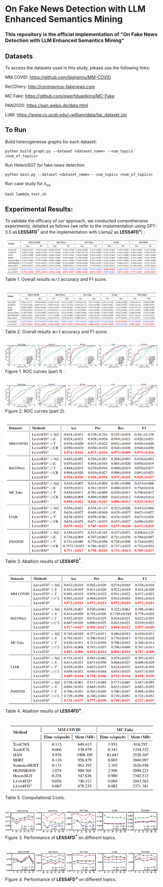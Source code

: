 # On Fake News Detection with LLM Enhanced Semantics Mining

### This repository is the official implementation of "On Fake News Detection with LLM Enhanced Semantics Mining" 

## Datasets

To access the datasets used in this study, please use the following links:

MM COVID: https://github.com/bigheiniu/MM-COVID

ReCOVery: http://coronavirus-fakenews.com

MC Fake: https://github.com/qwerfdsaplking/MC-Fake

PAN2020: https://pan.webis.de/data.html

LIAR: https://www.cs.ucsb.edu/~william/data/liar_dataset.zip

## To Run

Build heterogeneous graphs for each dataset:

```
python build_graph.py --dataset <dataset_name> --num_topics <num_of_topics>
```

Run HeteroSGT for fake news detection

```
python main.py --dataset <dataset_name> --num_topics <num_of_topics>
```

Run case study for $\lambda_{ce}$

```python
bash lambda_test.sh
```

## Experimental Results:
To validate the efficacy of our approach, we conducted comprehensive experiments, detailed as follows (we refer to the implementation using GPT-3.5 as __LESS4FD<sup>*</sup>__ and the implementation with Llama2 as __LESS4FD<sup>⋄</sup>__) :

![Overall Results_1](/figs/res_all_1.png "Overall results w.r.t accuracy and F1 score") <br>
Table 1. Overall results w.r.t accuracy and F1 score. <br> <br>

![Overall Results_2](/figs/res_all_2.png "Overall results w.r.t precision and recall") <br>
Table 2. Overall results w.r.t accuracy and F1 score.  <br> <br>

![Aucs_1](/figs/auc_1.png "ROC curves part 1") <br>
Figure 1. ROC curves (part 1) .  <br> <br>

![Topics_2](/figs/auc_2.png "ROC curves part 2") <br>
Figure 2. ROC curves (part 2).  <br> <br>

![Abaltion Results_1](/figs/ablation_1.png "Abaltion results of $LESS4FD*$") <br>
Table 3. Abaltion results of __LESS4FD<sup>*</sup>__.  <br> <br>

![Abaltion Results_2](/figs/ablation_2.png "Abaltion results of $LESS4FD^{\diamond}$") <br>
Table 4. Abaltion results of __LESS4FD<sup>⋄</sup>__.  <br> <br>

![Computational Costs](/figs/cost.png "Computational Costs") <br>
Table 5. Computational Costs.  <br> <br>

![Topics_1](/figs/topics_gpt.png "Performance on different topics of $LESS4FD$*") <br>
Figure 3. Performance of  __LESS4FD<sup>*</sup>__ on different topics.  <br> <br>

![Topics_2](/figs/topics_llama2.png "Performance on different topics of  $LESS4FD^{\diamond}$") <br>
Figure 4. Performance of __LESS4FD<sup>⋄</sup>__ on different topics.  <br> <br>
